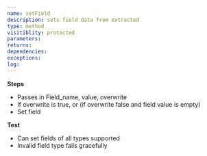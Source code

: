 ```yaml
---
name: setField
description: sets field data from extracted
type: method
visitiblity: protected
parameters: 
returns: 
dependencies:
exceptions:
log: 
---
```



**Steps**
- Passes in Field_name, value, overwrite
- If overwrite is true, or (if overwrite false and field value is empty)
- Set field

**Test**
- Can set fields of all types supported
- Invalid field type fails gracefully

